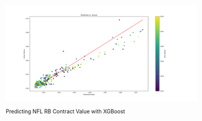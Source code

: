 ![Predicted vs. Actual Plot](predicted_vs_actual.png)

Predicting NFL RB Contract Value with XGBoost
